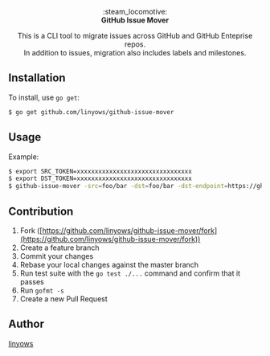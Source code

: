 <p align="center">
:steam_locomotive:<br>
<b>GitHub Issue Mover</b>
</p>

<p align="center">
This is a CLI tool to migrate issues across GitHub and GitHub Enteprise repos.<br>
In addition to issues, migration also includes labels and milestones.
</p>

Installation
--

To install, use `go get`:

```sh
$ go get github.com/linyows/github-issue-mover
```

Usage
--

Example:

```sh
$ export SRC_TOKEN=xxxxxxxxxxxxxxxxxxxxxxxxxxxxxxxx
$ export DST_TOKEN=xxxxxxxxxxxxxxxxxxxxxxxxxxxxxxxx
$ github-issue-mover -src=foo/bar -dst=foo/bar -dst-endpoint=https://ghe.yourhost.com
```

Contribution
------------

1. Fork ([https://github.com/linyows/github-issue-mover/fork](https://github.com/linyows/github-issue-mover/fork))
1. Create a feature branch
1. Commit your changes
1. Rebase your local changes against the master branch
1. Run test suite with the `go test ./...` command and confirm that it passes
1. Run `gofmt -s`
1. Create a new Pull Request

Author
------

[linyows](https://github.com/linyows)
